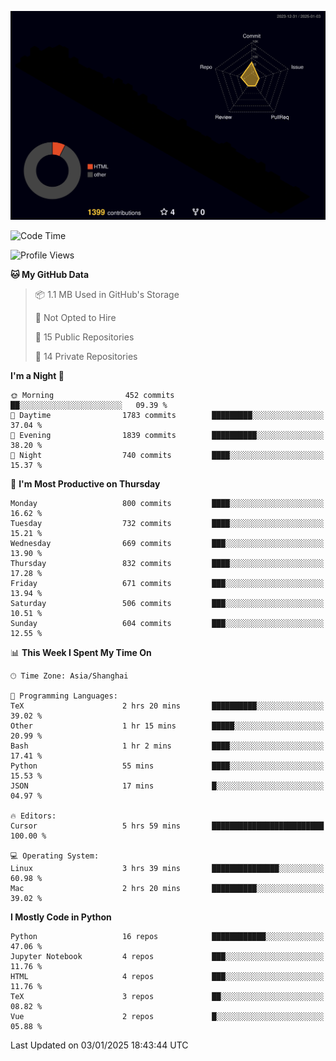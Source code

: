 <!--![](https://raw.githubusercontent.com/BorisYang326/BorisYang326/output/github-contribution-grid-snake-dark.svg) -->
![](./profile-3d-contrib/profile-night-rainbow.svg)
<!--START_SECTION:waka-->
![Code Time](http://img.shields.io/badge/Code%20Time-712%20hrs%2051%20mins-blue)

![Profile Views](http://img.shields.io/badge/Profile%20Views-1-blue)

**🐱 My GitHub Data** 

> 📦 1.1 MB Used in GitHub's Storage 
 > 
> 🚫 Not Opted to Hire
 > 
> 📜 15 Public Repositories 
 > 
> 🔑 14 Private Repositories 
 > 
**I'm a Night 🦉** 

```text
🌞 Morning                452 commits         ██░░░░░░░░░░░░░░░░░░░░░░░   09.39 % 
🌆 Daytime                1783 commits        █████████░░░░░░░░░░░░░░░░   37.04 % 
🌃 Evening                1839 commits        ██████████░░░░░░░░░░░░░░░   38.20 % 
🌙 Night                  740 commits         ████░░░░░░░░░░░░░░░░░░░░░   15.37 % 
```
📅 **I'm Most Productive on Thursday** 

```text
Monday                   800 commits         ████░░░░░░░░░░░░░░░░░░░░░   16.62 % 
Tuesday                  732 commits         ████░░░░░░░░░░░░░░░░░░░░░   15.21 % 
Wednesday                669 commits         ███░░░░░░░░░░░░░░░░░░░░░░   13.90 % 
Thursday                 832 commits         ████░░░░░░░░░░░░░░░░░░░░░   17.28 % 
Friday                   671 commits         ███░░░░░░░░░░░░░░░░░░░░░░   13.94 % 
Saturday                 506 commits         ███░░░░░░░░░░░░░░░░░░░░░░   10.51 % 
Sunday                   604 commits         ███░░░░░░░░░░░░░░░░░░░░░░   12.55 % 
```


📊 **This Week I Spent My Time On** 

```text
🕑︎ Time Zone: Asia/Shanghai

💬 Programming Languages: 
TeX                      2 hrs 20 mins       ██████████░░░░░░░░░░░░░░░   39.02 % 
Other                    1 hr 15 mins        █████░░░░░░░░░░░░░░░░░░░░   20.99 % 
Bash                     1 hr 2 mins         ████░░░░░░░░░░░░░░░░░░░░░   17.41 % 
Python                   55 mins             ████░░░░░░░░░░░░░░░░░░░░░   15.53 % 
JSON                     17 mins             █░░░░░░░░░░░░░░░░░░░░░░░░   04.97 % 

🔥 Editors: 
Cursor                   5 hrs 59 mins       █████████████████████████   100.00 % 

💻 Operating System: 
Linux                    3 hrs 39 mins       ███████████████░░░░░░░░░░   60.98 % 
Mac                      2 hrs 20 mins       ██████████░░░░░░░░░░░░░░░   39.02 % 
```

**I Mostly Code in Python** 

```text
Python                   16 repos            ████████████░░░░░░░░░░░░░   47.06 % 
Jupyter Notebook         4 repos             ███░░░░░░░░░░░░░░░░░░░░░░   11.76 % 
HTML                     4 repos             ███░░░░░░░░░░░░░░░░░░░░░░   11.76 % 
TeX                      3 repos             ██░░░░░░░░░░░░░░░░░░░░░░░   08.82 % 
Vue                      2 repos             █░░░░░░░░░░░░░░░░░░░░░░░░   05.88 % 
```




 Last Updated on 03/01/2025 18:43:44 UTC
<!--END_SECTION:waka-->
